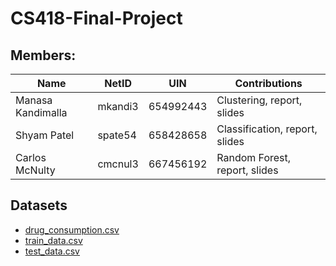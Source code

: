 # CS418-Final-Project
## Members:
Name | NetID | UIN | Contributions
------------ | ------------- | ------------- | -------------
Manasa Kandimalla | mkandi3 | 654992443 | Clustering, report, slides
Shyam Patel | spate54 | 658428658 | Classification, report, slides
Carlos McNulty | cmcnul3 | 667456192 | Random Forest, report, slides

## Datasets
* [drug_consumption.csv](drug_consumption.csv)
* [train_data.csv](train_data.csv)
* [test_data.csv](test_data.csv)
